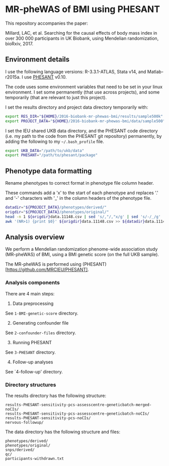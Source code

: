 
# MR-pheWAS of BMI using PHESANT

This repository accompanies the paper:

Millard, LAC, et al. Searching for the causal effects of body mass index in over 300 000 participants in UK Biobank, using Mendelian randomization, bioRxiv, 2017.


## Environment details

I use the following language versions: R-3.3.1-ATLAS, Stata v14, and Matlab-r2015a. I use [PHESANT](https://github.com/MRCIEU/PHESANT) v0.10.

The code uses some environment variables that need to be set in your linux environment. 
I set some permanently (that use across projects), and some temporarily (that are relevant to just this project).

I set the results directory and project data directory temporarily with:
```bash
export RES_DIR="${HOME}/2016-biobank-mr-phewas-bmi/results/sample500k"
export PROJECT_DATA="${HOME}/2016-biobank-mr-phewas-bmi/data/sample500"
```

I set the IEU shared UKB data directory, and the PHESANT code directory (i.e. my path to the code from the PHESANT git repository) permanently, by adding the following to my `~/.bash_profile` file.

```bash
export UKB_DATA="/path/to/ukb/data"
export PHESANT="/path/to/phesant/package"
```


## Phenotype data formatting

Rename phenotypes to correct format in phenotype file column header.

These commands add a 'x' to the start of each phenotype and replaces '.' and '-' characters with '_' in the column headers of the phenotype file.

```bash
datadir="${PROJECT_DATA}/phenotypes/derived/"
origdir="${PROJECT_DATA}/phenotypes/original/"
head -n 1 ${origdir}data.11148.csv | sed 's/,"/,"x/g' | sed 's/-/_/g' | sed 's/\./_/g' > ${datadir}data.11148-phesant_header.csv
awk '(NR>1) {print $0}' ${origdir}data.11148.csv >> ${datadir}data.11148-phesant_header.csv
```



## Analysis overview

We perform a Mendelian randomization phenome-wide association study (MR-pheWAS) of BMI, using a BMI genetic score (on the full UKB sample).

The MR-pheWAS is performed using (PHESANT)[https://github.com/MRCIEU/PHESANT].


### Analysis components

There are 4 main steps:

1. Data preprocessing

See `1-BMI-genetic-score` directory.

2. Generating confounder file

See `2-confounder-files` directory.

3. Running PHESANT

See `3-PHESANT` directory.

4. Follow-up analyses

See `4-follow-up' directory.


### Directory structures

The results directory has the following structure:

```
results-PHESANT-sensitivity-pcs-assesscentre-geneticbatch-merged-noCIs/
results-PHESANT-sensitivity-pcs-assesscentre-geneticbatch-noCIs/
results-PHESANT-sensitivity-pcs-noCIs/
nervous-followup/
```

The data directory has the following structure and files:

```
phenotypes/derived/
phenotypes/original/
snps/derived/
qc/
participants-withdrawn.txt
```



